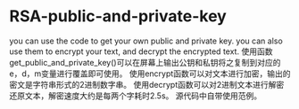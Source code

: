 # RSA-public-and-private-key
you can use the code to get your own public and private key. you can also use them to encrypt your text, and decrypt the encrypted text.
使用函数get_public_and_private_key()可以在屏幕上输出公钥和私钥将之复制到对应的e，d，m变量进行覆盖即可使用。
使用encrypt函数可以对文本进行加密，输出的密文是字符串形式的2进制数字串。
使用decrypt函数可以对2进制文本进行解密还原文本，解密速度大约是每两个字耗时2.5s。
源代码中自带使用范例。

